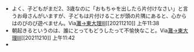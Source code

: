 -  よく、子どもがまだ2、3歳なのに「おもちゃを出したら片付けなさい」と言うお母さんがいますが、子どもは片付けることが頭の片隅にあると、心からはのびのび遊べません。Via[灘→東大理III](marginnote3app://note/E6802A55-0E1D-4436-9D7A-4FB8437BDEAC)[[20211210]] 上午11:38
- 朝起きるというのは、誰にとってもどうしたって不愉快なこと。Via[灘→東大理III](marginnote3app://note/3F3923CF-820F-4FBA-AB79-AEA4A5CB2BBF)[[20211210]] 上午11:42
- 
